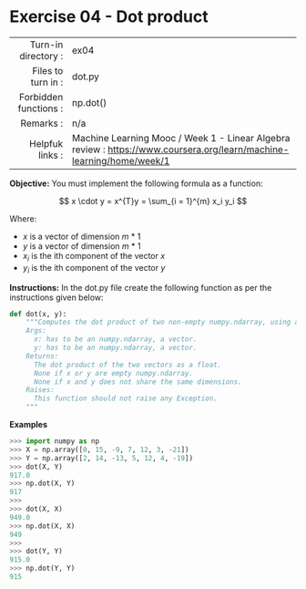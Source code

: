 # Exercise 04 - Dot product

|                         |                    |
| -----------------------:| ------------------ |
|   Turn-in directory :   |  ex04              |
|   Files to turn in :    |  dot.py            |
|   Forbidden functions : |  np.dot()          |
|   Remarks :             |  n/a               |
|   Helpfuk links :          |  Machine Learning Mooc / Week 1 - Linear Algebra review : https://www.coursera.org/learn/machine-learning/home/week/1 | 

**Objective:**
You must implement the following formula as a function:  
  
$$
x \cdot y = x^{T}y = \sum_{i = 1}^{m} x_i y_i
$$

Where:  
- $x$ is a vector of dimension $m$ * 1
- $y$ is a vector of dimension $m$ * 1
- $x_i$ is the ith component of the vector $x$
- $y_i$ is the ith component of the vector $y$


**Instructions:**
In the dot.py file create the following function as per the instructions given below:
```python
def dot(x, y):
    """Computes the dot product of two non-empty numpy.ndarray, using a for-loop. The two arrays must have the same dimensions.
    Args:
      x: has to be an numpy.ndarray, a vector.
      y: has to be an numpy.ndarray, a vector.
    Returns:
      The dot product of the two vectors as a float.
      None if x or y are empty numpy.ndarray.
      None if x and y does not share the same dimensions.
    Raises:
      This function should not raise any Exception.
    """
```

**Examples**
```python
>>> import numpy as np
>>> X = np.array([0, 15, -9, 7, 12, 3, -21])
>>> Y = np.array([2, 14, -13, 5, 12, 4, -19])
>>> dot(X, Y)
917.0
>>> np.dot(X, Y)
917
>>>
>>> dot(X, X)
949.0
>>> np.dot(X, X)
949
>>>
>>> dot(Y, Y)
915.0
>>> np.dot(Y, Y)
915
```
